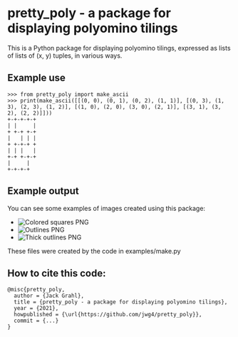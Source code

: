# pretty_poly - a package for displaying polyomino tilings

This is a Python package for displaying polyomino tilings, expressed as lists of lists of (x, y) tuples, in various ways.

## Example use
```
>>> from pretty_poly import make_ascii
>>> print(make_ascii([[(0, 0), (0, 1), (0, 2), (1, 1)], [(0, 3), (1, 3), (2, 3), (1, 2)], [(1, 0), (2, 0), (3, 0), (2, 1)], [(3, 1), (3, 2), (2, 2)]]))
+-+-+-+-+
| |     |
+ +-+ +-+
|   | | |
+ +-+-+ +
| | |   |
+-+ +-+-+
|     |
+-+-+-+

```

## Example output
You can see some examples of images created using this package:
 - ![Colored squares PNG](https://jwg4.github.io/pretty_poly/right_12.png)
 - ![Outlines PNG](https://jwg4.github.io/pretty_poly/lines.png)
 - ![Thick outlines PNG](https://jwg4.github.io/pretty_poly/thick.png)

These files were created by the code in examples/make.py

## How to cite this code:
```
@misc{pretty_poly,
  author = {Jack Grahl},
  title = {pretty_poly - a package for displaying polyomino tilings},
  year = {2021},
  howpublished = {\url{https://github.com/jwg4/pretty_poly}},
  commit = {...}
}
```
